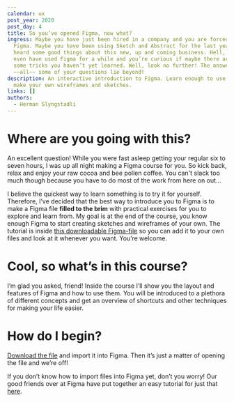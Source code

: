 ```yaml
---
calendar: ux
post_year: 2020
post_day: 4
title: So you’ve opened Figma, now what?
ingress: Maybe you have just been hired in a company and you are forced to use
  Figma. Maybe you have been using Sketch and Abstract for the last years and
  heard some good things about this new, up and coming business. Hell, maybe you
  even have used Figma for a while and you’re curious if maybe there are still
  some tricks you haven’t yet learned. Well, look no further! The answers to
  ~~all~~ some of your questions lie beyond!
description: An interactive introduction to Figma. Learn enough to use Figma to
  make your own wireframes and sketches.
links: []
authors:
  - Herman Slyngstadli
---
```

# Where are you going with this?

An excellent question! While you were fast asleep getting your regular six to seven hours, I was up all night making a Figma course for you. So kick back, relax and enjoy your raw cocoa and bee pollen coffee. You can't slack too much though because you have to do most of the work from here on out…

I believe the quickest way to learn something is to try it for yourself. Therefore, I’ve decided that the best way to introduce you to Figma is to make a Figma file **filled to the brim** with practical exercises for you to explore and learn from. My goal is at the end of the course, you know enough Figma to start creating sketches and wireframes of your own. The tutorial is inside [this downloadable Figma-file]() so you can add it to your own files and look at it whenever you want. You’re welcome.



# Cool, so what’s in this course?

I’m glad you asked, friend! Inside the course I’ll show you the layout and features of Figma and how to use them. You will be introduced to a plethora of different concepts and get an overview of shortcuts and other techniques for making your life easier.



# How do I begin?

[Download the file]() and import it into Figma. Then it’s just a matter of opening the file and we’re off!

If you don’t know how to import files into Figma yet, don’t you worry! Our good friends over at Figma have put together an easy tutorial for just that [here](https://help.figma.com/hc/en-us/articles/360041003114-Import-files-into-Figma).